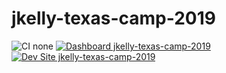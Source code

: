 # jkelly-texas-camp-2019

![CI none](https://img.shields.io/badge/ci-none-orange.svg)
[![Dashboard jkelly-texas-camp-2019](https://img.shields.io/badge/dashboard-jkelly_texas_camp_2019-yellow.svg)](https://dashboard.pantheon.io/sites/aa842406-a20d-4d89-ba03-2a3d5ea0baab#dev/code)
[![Dev Site jkelly-texas-camp-2019](https://img.shields.io/badge/site-jkelly_texas_camp_2019-blue.svg)](http://dev-jkelly-texas-camp-2019.pantheonsite.io/)
